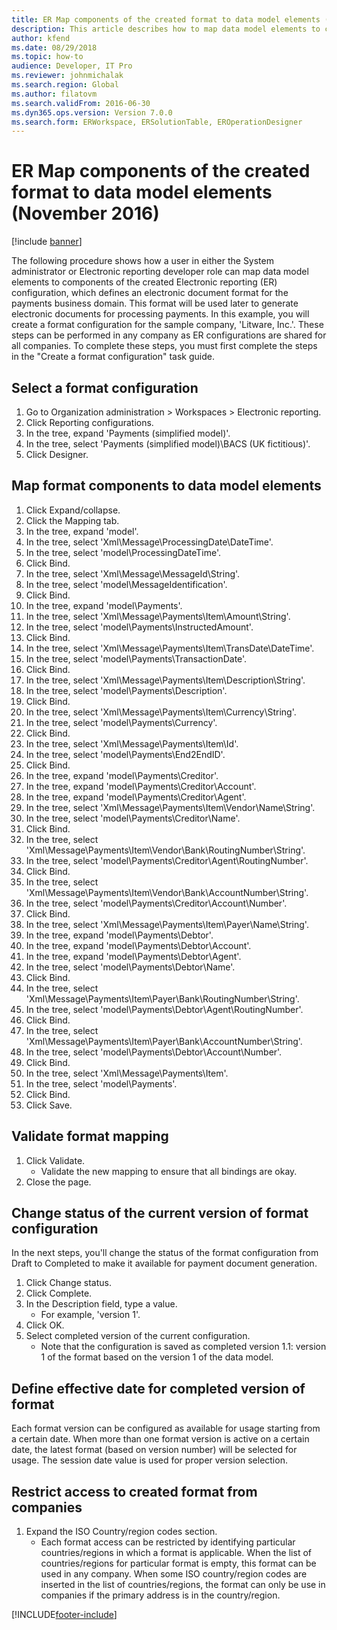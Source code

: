 ```yaml
---
title: ER Map components of the created format to data model elements (November 2016)
description: This article describes how to map data model elements to components of the created Electronic reporting (ER) configuration.
author: kfend
ms.date: 08/29/2018
ms.topic: how-to
audience: Developer, IT Pro
ms.reviewer: johnmichalak
ms.search.region: Global
ms.author: filatovm
ms.search.validFrom: 2016-06-30
ms.dyn365.ops.version: Version 7.0.0
ms.search.form: ERWorkspace, ERSolutionTable, EROperationDesigner
---
```

# ER Map components of the created format to data model elements (November 2016)

[!include [banner](../../includes/banner.md)]

The following procedure shows how a user in either the System administrator or Electronic reporting developer role can map data model elements to components of the created Electronic reporting (ER) configuration, which defines an electronic document format for the payments business domain. This format will be used later to generate electronic documents for processing payments. In this example, you will create a format configuration for the sample company, 'Litware, Inc.'. These steps can be performed in any company as ER configurations are shared for all companies. To complete these steps, you must first complete the steps in the "Create a format configuration" task guide.


## Select a format configuration
1. Go to Organization administration > Workspaces > Electronic reporting.
2. Click Reporting configurations.
3. In the tree, expand 'Payments (simplified model)'.
4. In the tree, select 'Payments (simplified model)\BACS (UK fictitious)'.
5. Click Designer.

## Map format components to data model elements
1. Click Expand/collapse.
2. Click the Mapping tab.
3. In the tree, expand 'model'.
4. In the tree, select 'Xml\Message\ProcessingDate\DateTime'.
5. In the tree, select 'model\ProcessingDateTime'.
6. Click Bind.
7. In the tree, select 'Xml\Message\MessageId\String'.
8. In the tree, select 'model\MessageIdentification'.
9. Click Bind.
10. In the tree, expand 'model\Payments'.
11. In the tree, select 'Xml\Message\Payments\Item\Amount\String'.
12. In the tree, select 'model\Payments\InstructedAmount'.
13. Click Bind.
14. In the tree, select 'Xml\Message\Payments\Item\TransDate\DateTime'.
15. In the tree, select 'model\Payments\TransactionDate'.
16. Click Bind.
17. In the tree, select 'Xml\Message\Payments\Item\Description\String'.
18. In the tree, select 'model\Payments\Description'.
19. Click Bind.
20. In the tree, select 'Xml\Message\Payments\Item\Currency\String'.
21. In the tree, select 'model\Payments\Currency'.
22. Click Bind.
23. In the tree, select 'Xml\Message\Payments\Item\Id'.
24. In the tree, select 'model\Payments\End2EndID'.
25. Click Bind.
26. In the tree, expand 'model\Payments\Creditor'.
27. In the tree, expand 'model\Payments\Creditor\Account'.
28. In the tree, expand 'model\Payments\Creditor\Agent'.
29. In the tree, select 'Xml\Message\Payments\Item\Vendor\Name\String'.
30. In the tree, select 'model\Payments\Creditor\Name'.
31. Click Bind.
32. In the tree, select 'Xml\Message\Payments\Item\Vendor\Bank\RoutingNumber\String'.
33. In the tree, select 'model\Payments\Creditor\Agent\RoutingNumber'.
34. Click Bind.
35. In the tree, select 'Xml\Message\Payments\Item\Vendor\Bank\AccountNumber\String'.
36. In the tree, select 'model\Payments\Creditor\Account\Number'.
37. Click Bind.
38. In the tree, select 'Xml\Message\Payments\Item\Payer\Name\String'.
39. In the tree, expand 'model\Payments\Debtor'.
40. In the tree, expand 'model\Payments\Debtor\Account'.
41. In the tree, expand 'model\Payments\Debtor\Agent'.
42. In the tree, select 'model\Payments\Debtor\Name'.
43. Click Bind.
44. In the tree, select 'Xml\Message\Payments\Item\Payer\Bank\RoutingNumber\String'.
45. In the tree, select 'model\Payments\Debtor\Agent\RoutingNumber'.
46. Click Bind.
47. In the tree, select 'Xml\Message\Payments\Item\Payer\Bank\AccountNumber\String'.
48. In the tree, select 'model\Payments\Debtor\Account\Number'.
49. Click Bind.
50. In the tree, select 'Xml\Message\Payments\Item'.
51. In the tree, select 'model\Payments'.
52. Click Bind.
53. Click Save.

## Validate format mapping
1. Click Validate.
    * Validate the new mapping to ensure that all bindings are okay.  
2. Close the page.

## Change status of the current version of format configuration
In the next steps, you'll change the status of the format configuration from Draft to Completed to make it available for payment document generation.  
1. Click Change status.
2. Click Complete.
3. In the Description field, type a value.
    * For example, 'version 1'.  
4. Click OK.
5. Select completed version of the current configuration.
    * Note that the configuration is saved as completed version 1.1: version 1 of the format based on the version 1 of the data model.  

## Define effective date for completed version of format
Each format version can be configured as available for usage starting from a certain date. When more than one format version is active on a certain date, the latest format (based on version number) will be selected for usage. The session date value is used for proper version selection.  

## Restrict access to created format from companies
1. Expand the ISO Country/region codes section.
    * Each format access can be restricted by identifying particular countries/regions in which a format is applicable. When the list of countries/regions for particular format is empty, this format can be used in any company. When some ISO country/region codes are inserted in the list of countries/regions, the format can only be use in companies if the primary address is in the country/region.  



[!INCLUDE[footer-include](../../../../includes/footer-banner.md)]
